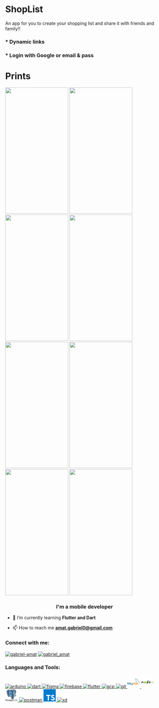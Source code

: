 # ShopList

An app for you to create your shopping list and share it with friends and family!!

<h3> * Dynamic links</h3>  
<h3> * Login with Google or email & pass</h3>  

# Prints
<div>
  <img src="https://user-images.githubusercontent.com/54670983/181018855-695f0ad5-01a2-4a4b-8e3a-0691340bbf39.jpg" width="200" height="400">
  <img src ="https://user-images.githubusercontent.com/54670983/181018882-959d31f7-642f-40a6-b8ad-bb8628ed7a24.jpg" width="200" height="400">
  <img src ="https://user-images.githubusercontent.com/54670983/181018900-9c0d9891-7698-4e2a-a24c-de3b85efe11a.jpg" width="200" height="400">
  <img src ="https://user-images.githubusercontent.com/54670983/181018911-33596c18-c3b7-4c3d-bbe6-878a72a6ef51.jpg" width="200" height="400">
</div>

<div>
  <img src ="https://user-images.githubusercontent.com/54670983/181019607-3a6172e0-9813-4473-b845-6d69a958f513.jpg" width="200" height="400">
  <img src ="https://user-images.githubusercontent.com/54670983/181019578-a56eafa2-5303-4281-8fd4-68392d320e4f.jpg" width="200" height="400">
  <img src ="https://user-images.githubusercontent.com/54670983/181021877-0b7bc4fd-898d-4b9c-84d7-5af82d95ecf1.jpg" width="200" height="400">
  <img src ="https://user-images.githubusercontent.com/54670983/181022038-d17b6010-c2e5-4860-b6d4-09f23709fc07.jpg" width="200" height="400">
</div>

<h3 align="center">I'm a mobile developer</h3>

- 🌱 I’m currently learning **Flutter and Dart**

- 📫 How to reach me **amat.gabriel0@gmail.com**

<h3 align="left">Connect with me:</h3>
<p align="left">
<a href="https://linkedin.com/in/gabriel-amat-65841418a" target="blank"><img align="center" src="https://raw.githubusercontent.com/rahuldkjain/github-profile-readme-generator/master/src/images/icons/Social/linked-in-alt.svg" alt="gabriel-amat" height="30" width="40" /></a>
<a href="https://instagram.com/gabriel_amat" target="blank"><img align="center" src="https://raw.githubusercontent.com/rahuldkjain/github-profile-readme-generator/master/src/images/icons/Social/instagram.svg" alt="gabriel_amat" height="30" width="40" /></a>
</p>

<h3 align="left">Languages and Tools:</h3>
<p align="left"> <a href="https://www.arduino.cc/" target="_blank" rel="noreferrer"> <img src="https://cdn.worldvectorlogo.com/logos/arduino-1.svg" alt="arduino" width="40" height="40"/> </a> <a href="https://dart.dev" target="_blank" rel="noreferrer"> <img src="https://www.vectorlogo.zone/logos/dartlang/dartlang-icon.svg" alt="dart" width="40" height="40"/> </a> <a href="https://www.figma.com/" target="_blank" rel="noreferrer"> <img src="https://www.vectorlogo.zone/logos/figma/figma-icon.svg" alt="figma" width="40" height="40"/> </a> <a href="https://firebase.google.com/" target="_blank" rel="noreferrer"> <img src="https://www.vectorlogo.zone/logos/firebase/firebase-icon.svg" alt="firebase" width="40" height="40"/> </a> <a href="https://flutter.dev" target="_blank" rel="noreferrer"> <img src="https://www.vectorlogo.zone/logos/flutterio/flutterio-icon.svg" alt="flutter" width="40" height="40"/> </a> <a href="https://cloud.google.com" target="_blank" rel="noreferrer"> <img src="https://www.vectorlogo.zone/logos/google_cloud/google_cloud-icon.svg" alt="gcp" width="40" height="40"/> </a> <a href="https://git-scm.com/" target="_blank" rel="noreferrer"> <img src="https://www.vectorlogo.zone/logos/git-scm/git-scm-icon.svg" alt="git" width="40" height="40"/> </a> <a href="https://www.mysql.com/" target="_blank" rel="noreferrer"> <img src="https://raw.githubusercontent.com/devicons/devicon/master/icons/mysql/mysql-original-wordmark.svg" alt="mysql" width="40" height="40"/> </a> <a href="https://nodejs.org" target="_blank" rel="noreferrer"> <img src="https://raw.githubusercontent.com/devicons/devicon/master/icons/nodejs/nodejs-original-wordmark.svg" alt="nodejs" width="40" height="40"/> </a> <a href="https://www.postgresql.org" target="_blank" rel="noreferrer"> <img src="https://raw.githubusercontent.com/devicons/devicon/master/icons/postgresql/postgresql-original-wordmark.svg" alt="postgresql" width="40" height="40"/> </a> <a href="https://postman.com" target="_blank" rel="noreferrer"> <img src="https://www.vectorlogo.zone/logos/getpostman/getpostman-icon.svg" alt="postman" width="40" height="40"/> </a> <a href="https://www.typescriptlang.org/" target="_blank" rel="noreferrer"> <img src="https://raw.githubusercontent.com/devicons/devicon/master/icons/typescript/typescript-original.svg" alt="typescript" width="40" height="40"/> </a> <a href="https://www.adobe.com/products/xd.html" target="_blank" rel="noreferrer"> <img src="https://cdn.worldvectorlogo.com/logos/adobe-xd.svg" alt="xd" width="40" height="40"/> </a> </p>
